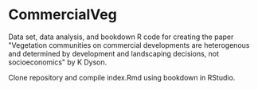 # CommercialVeg
Data set, data analysis, and bookdown R code for creating the paper "Vegetation communities on commercial developments are heterogenous and determined by development and landscaping decisions, not socioeconomics" by K Dyson.

Clone repository and compile index.Rmd using bookdown in RStudio.
